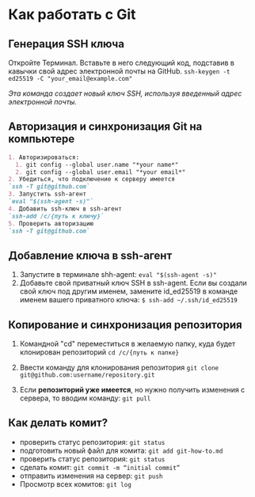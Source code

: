 # Как работать с Git

## Генерация SSH ключа
Откройте Терминал. Вставьте в него следующий код, подставив в кавычки свой адрес электронной почты на GitHub. 
`ssh-keygen -t ed25519 -C "your_email@example.com"`

*Эта команда создает новый ключ SSH, используя введенный адрес электронной почты.*

## Авторизация и синхронизация Git на компьютере

```markdown
1. Авторизироваться: 
  1. git config --global user.name "*your name*"
  2. git config --global user.email "*your email*"
2. Убедиться, что подключение к серверу имеется
`ssh -T git@github.com`
3. Запустить ssh-агент
`eval "$(ssh-agent -s)"`
4. Добавить ssh-ключ в ssh-агент
`ssh-add /c/{путь к ключу}`
5. Проверить авторизацию
`ssh -T git@github.com`
```

## Добавление ключа в ssh-агент

1. Запустите в терминале shh-agent: `eval "$(ssh-agent -s)"`
2. Добавьте свой приватный ключ SSH в ssh-agent. Если вы создали свой ключ под другим именем, замените id_ed25519 в команде именем вашего 
приватного ключа: `$ ssh-add ~/.ssh/id_ed25519`

## Копирование и синхронизация репозитория
1. Командной "cd" переместиться в желаемую папку, куда будет клонирован репозиторий
`cd /c/{путь к папке}`

2. Ввести команду для клонирования репозитория
`git clone git@github.com:username/repository.git`

3. Если **репозиторий уже имеется**, но нужно получить изменения с сервера, то вводим команду:
`git pull`

## Как делать комит?
* проверить статус репозитория: `git status`
* подготовить новый файл для комита: `git add git-how-to.md`
* проверить статус репозитория: `git status`
* сделать комит: `git commit -m “initial commit”`
* отправить изменения на сервер: `git push`
* Просмотр всех комитов: `git log`
